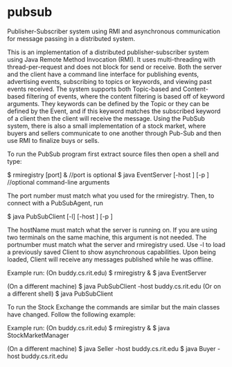 pubsub
======

Publisher-Subscriber system using RMI and asynchronous communication for message passing in a distributed system.

This is an implementation of a distributed publisher-subscriber system
using Java Remote Method Invocation (RMI). It uses multi-threading with
thread-per-request and does not block for send or receive.  Both the
server and the client have a command line interface for publishing
events, advertising events, subscribing to topics or keywords, and
viewing past events received.  The system supports both Topic-based and
Content-based filtering of events, where the content filtering is based
off of keyword arguments.  They keywords can be defined by the Topic or
they can be defined by the Event, and if this keyword matches the
subscribed keyword of a client then the client will receive the message.
Using the PubSub system, there is also a small implementation of a stock
market, where buyers and sellers communicate to one another through
Pub-Sub and then use RMI to finalize buys or sells.

To run the PubSub program first extract source files then open a shell and type:

$ rmiregistry [port] &    //port is optional
$ java EventServer [-host <hostName>] [-p <portnumber>]  //optional command-line arguments

The port number must match what you used for the rmiregistry.  Then, to connect with a PubSubAgent, run

$ java PubSubClient [-l] [-host <hostName>] [-p <portnumber>]

The hostName must match what the server is running on.  If you are using two terminals on the same machine,
this argument is not needed.  The portnumber must match what the server and rmiregistry used.
Use -l to load a previously saved Client to show asynchronous capabilities.  Upon being loaded, 
Client will receive any messages published while he was offline.

Example run:
(On buddy.cs.rit.edu)
$ rmiregistry &
$ java EventServer

(On a different machine)
$ java PubSubClient -host buddy.cs.rit.edu
(Or on a different shell)
$ java PubSubClient 


To run the Stock Exchange the commands are similar but the main classes have changed.
Follow the following example:

Example run:
(On buddy.cs.rit.edu)
$ rmiregistry &
$ java StockMarketManager

(On a different machine)
$ java Seller -host buddy.cs.rit.edu
$ java Buyer -host buddy.cs.rit.edu
